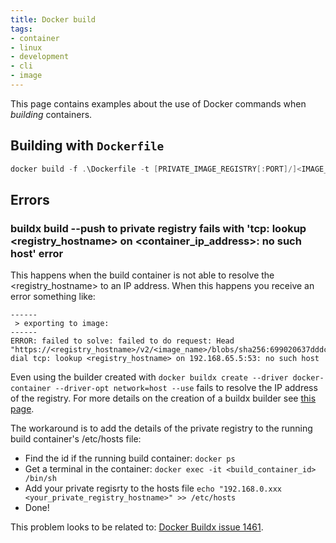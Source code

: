 ```yaml
---
title: Docker build
tags:
- container
- linux
- development
- cli
- image
---
```


This page contains examples about the use of Docker commands when _building_ containers.
<!--more-->

## Building with `Dockerfile`

```powershell
docker build -f .\Dockerfile -t [PRIVATE_IMAGE_REGISTRY[:PORT]/]<IMAGE_NAME>[:<VERSION_TAG>] .
```

## Errors

### buildx build --push to private registry fails with 'tcp: lookup <registry_hostname> on <container_ip_address>: no such host' error

This happens when the build container is not able to resolve the <registry_hostname> to an IP address. When this happens
you receive an error something like:
```text
------
 > exporting to image:
------
ERROR: failed to solve: failed to do request: Head "https://<registry_hostname>/v2/<image_name>/blobs/sha256:699020637dddc10710f773812992bbccd136879ea4680f4a3a819e95c6b65055": dial tcp: lookup <registry_hostname> on 192.168.65.5:53: no such host
```

Even using the builder created with `docker buildx create --driver docker-container --driver-opt network=host --use` fails to resolve the IP address of the registry. For more details on the creation of a buildx builder see [this page](https://docs.docker.com/engine/reference/commandline/buildx_create/#driver-opt).

The workaround is to add the details of the private registry to the running build container's /etc/hosts file:

* Find the id if the running build container: `docker ps`
* Get a terminal in the container: `docker exec -it <build_container_id> /bin/sh`
* Add your private regisrty to the hosts file `echo "192.168.0.xxx    <your_private_registry_hostname>" >> /etc/hosts`
* Done!

This problem looks to be related to: [Docker Buildx issue 1461](https://github.com/docker/buildx/issues/1461#issuecomment-1358979427).
